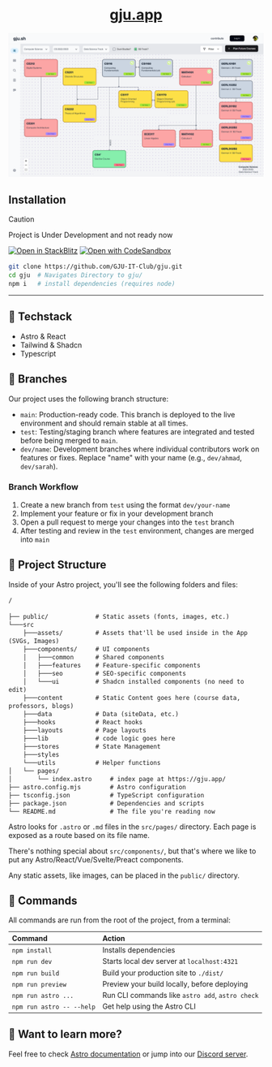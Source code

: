
<div align="center">
    <a href="https://gju.app"><h1>gju.app</h1></a>
    <img src="./public/cover.png" alt="Cover" width="600" />
</div>

## Installation

> [!CAUTION]
> Project is Under Development and not ready now


[![Open in StackBlitz](https://developer.stackblitz.com/img/open_in_stackblitz.svg)](https://stackblitz.com/github/GJU-IT-Club/gju)
[![Open with CodeSandbox](https://assets.codesandbox.io/github/button-edit-lime.svg)](https://codesandbox.io/p/sandbox/github/GJU-IT-Club/gju)


```sh
git clone https://github.com/GJU-IT-Club/gju.git
cd gju  # Navigates Directory to gju/
npm i   # install dependencies (requires node) 
```

---

## 👾 Techstack

- Astro & React
- Tailwind & Shadcn
- Typescript

## 🌿 Branches

Our project uses the following branch structure:

- `main`: Production-ready code. This branch is deployed to the live environment and should remain stable at all times.
- `test`: Testing/staging branch where features are integrated and tested before being merged to `main`.
- `dev/name`: Development branches where individual contributors work on features or fixes. Replace "name" with your name (e.g., `dev/ahmad`, `dev/sarah`).

### Branch Workflow

1. Create a new branch from `test` using the format `dev/your-name`
2. Implement your feature or fix in your development branch
3. Open a pull request to merge your changes into the `test` branch
4. After testing and review in the `test` environment, changes are merged into `main`

## 🚀 Project Structure

Inside of your Astro project, you'll see the following folders and files:

```text
/

├── public/             # Static assets (fonts, images, etc.)
└───src
    ├───assets/         # Assets that'll be used inside in the App (SVGs, Images)
    ├───components/     # UI components
    │   ├───common      # Shared components
    │   ├───features    # Feature-specific components
    │   ├───seo         # SEO-specific components
    │   └───ui          # Shadcn installed components (no need to edit)
    ├───content         # Static Content goes here (course data, professors, blogs)
    ├───data            # Data (siteData, etc.)
    ├───hooks           # React hooks
    ├───layouts         # Page layouts
    ├───lib             # code logic goes here
    ├───stores          # State Management
    ├───styles
    └───utils           # Helper functions
│   └── pages/
│       └── index.astro     # index page at https://gju.app/
├── astro.config.mjs        # Astro configuration
├── tsconfig.json           # TypeScript configuration
├── package.json            # Dependencies and scripts
└── README.md               # The file you're reading now
```

Astro looks for `.astro` or `.md` files in the `src/pages/` directory. Each page is exposed as a route based on its file name.

There's nothing special about `src/components/`, but that's where we like to put any Astro/React/Vue/Svelte/Preact components.

Any static assets, like images, can be placed in the `public/` directory.

## 🧞 Commands

All commands are run from the root of the project, from a terminal:

| Command                   | Action                                           |
| :------------------------ | :----------------------------------------------- |
| `npm install`             | Installs dependencies                            |
| `npm run dev`             | Starts local dev server at `localhost:4321`      |
| `npm run build`           | Build your production site to `./dist/`          |
| `npm run preview`         | Preview your build locally, before deploying     |
| `npm run astro ...`       | Run CLI commands like `astro add`, `astro check` |
| `npm run astro -- --help` | Get help using the Astro CLI                     |

## 👀 Want to learn more?

Feel free to check [Astro documentation](https://docs.astro.build) or jump into our [Discord server](https://discord.gg/cFCzxjD3gJ).

